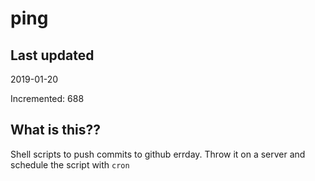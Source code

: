 # ping

## Last updated
2019-01-20

Incremented: 688

## What is this??
Shell scripts to push commits to github errday. Throw it on a server and schedule the script with `cron`
